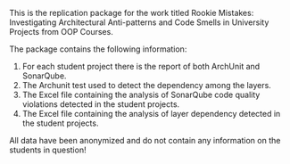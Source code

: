 This is the replication package for the work titled Rookie Mistakes: Investigating Architectural Anti-patterns and
Code Smells in University Projects from OOP Courses.

The package contains the following information:
1) For each student project there is the report of both ArchUnit and SonarQube.
2) The Archunit test used to detect the dependency among the layers.
3) The Excel file containing the analysis of SonarQube code quality violations detected in the student projects.
4) The Excel file containing the analysis of layer dependency detected in the student projects. 

 
All data have been anonymized and do not contain any information on the students in question!
